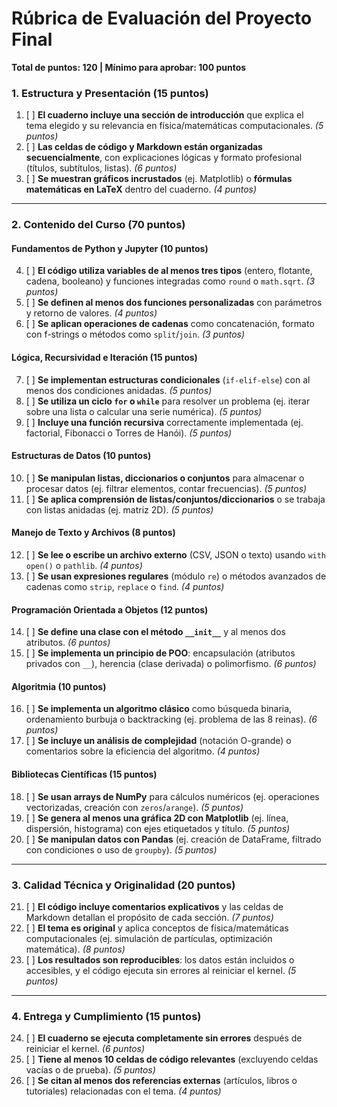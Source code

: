# Rúbrica de Evaluación del Proyecto Final  

**Total de puntos: 120 | Mínimo para aprobar: 100 puntos**  

### **1. Estructura y Presentación** **(15 puntos)**  

1. [ ] **El cuaderno incluye una sección de introducción** que explica el tema elegido y su relevancia en física/matemáticas computacionales. *(5 puntos)*  
2. [ ] **Las celdas de código y Markdown están organizadas secuencialmente**, con explicaciones lógicas y formato profesional (títulos, subtítulos, listas). *(6 puntos)*  
3. [ ] **Se muestran gráficos incrustados** (ej. Matplotlib) o **fórmulas matemáticas en LaTeX** dentro del cuaderno. *(4 puntos)*  

---

### **2. Contenido del Curso** **(70 puntos)**  

#### **Fundamentos de Python y Jupyter** **(10 puntos)**  

4. [ ] **El código utiliza variables de al menos tres tipos** (entero, flotante, cadena, booleano) y funciones integradas como `round` o `math.sqrt`. *(3 puntos)*  
5. [ ] **Se definen al menos dos funciones personalizadas** con parámetros y retorno de valores. *(4 puntos)*  
6. [ ] **Se aplican operaciones de cadenas** como concatenación, formato con f-strings o métodos como `split`/`join`. *(3 puntos)*  

#### **Lógica, Recursividad e Iteración** **(15 puntos)**  

7. [ ] **Se implementan estructuras condicionales** (`if-elif-else`) con al menos dos condiciones anidadas. *(5 puntos)*  
8. [ ] **Se utiliza un ciclo `for` o `while`** para resolver un problema (ej. iterar sobre una lista o calcular una serie numérica). *(5 puntos)*  
9. [ ] **Incluye una función recursiva** correctamente implementada (ej. factorial, Fibonacci o Torres de Hanói). *(5 puntos)*  

#### **Estructuras de Datos** **(10 puntos)**  

10. [ ] **Se manipulan listas, diccionarios o conjuntos** para almacenar o procesar datos (ej. filtrar elementos, contar frecuencias). *(5 puntos)*  
11. [ ] **Se aplica comprensión de listas/conjuntos/diccionarios** o se trabaja con listas anidadas (ej. matriz 2D). *(5 puntos)*  

#### **Manejo de Texto y Archivos** **(8 puntos)**  

12. [ ] **Se lee o escribe un archivo externo** (CSV, JSON o texto) usando `with open()` o `pathlib`. *(4 puntos)*  
13. [ ] **Se usan expresiones regulares** (módulo `re`) o métodos avanzados de cadenas como `strip`, `replace` o `find`. *(4 puntos)*  

#### **Programación Orientada a Objetos** **(12 puntos)**  

14. [ ] **Se define una clase con el método `__init__`** y al menos dos atributos. *(6 puntos)*  
15. [ ] **Se implementa un principio de POO**: encapsulación (atributos privados con `__`), herencia (clase derivada) o polimorfismo. *(6 puntos)*  

#### **Algoritmia** **(10 puntos)**  

16. [ ] **Se implementa un algoritmo clásico** como búsqueda binaria, ordenamiento burbuja o backtracking (ej. problema de las 8 reinas). *(6 puntos)*  
17. [ ] **Se incluye un análisis de complejidad** (notación O-grande) o comentarios sobre la eficiencia del algoritmo. *(4 puntos)*  

#### **Bibliotecas Científicas** **(15 puntos)**  

18. [ ] **Se usan arrays de NumPy** para cálculos numéricos (ej. operaciones vectorizadas, creación con `zeros`/`arange`). *(5 puntos)*  
19. [ ] **Se genera al menos una gráfica 2D con Matplotlib** (ej. línea, dispersión, histograma) con ejes etiquetados y título. *(5 puntos)*  
20. [ ] **Se manipulan datos con Pandas** (ej. creación de DataFrame, filtrado con condiciones o uso de `groupby`). *(5 puntos)*  

---

### **3. Calidad Técnica y Originalidad** **(20 puntos)**  

21. [ ] **El código incluye comentarios explicativos** y las celdas de Markdown detallan el propósito de cada sección. *(7 puntos)*  
22. [ ] **El tema es original** y aplica conceptos de física/matemáticas computacionales (ej. simulación de partículas, optimización matemática). *(8 puntos)*  
23. [ ] **Los resultados son reproducibles**: los datos están incluidos o accesibles, y el código ejecuta sin errores al reiniciar el kernel. *(5 puntos)*  

---

### **4. Entrega y Cumplimiento** **(15 puntos)**  

24. [ ] **El cuaderno se ejecuta completamente sin errores** después de reiniciar el kernel. *(6 puntos)*  
25. [ ] **Tiene al menos 10 celdas de código relevantes** (excluyendo celdas vacías o de prueba). *(5 puntos)*  
26. [ ] **Se citan al menos dos referencias externas** (artículos, libros o tutoriales) relacionadas con el tema. *(4 puntos)*  
